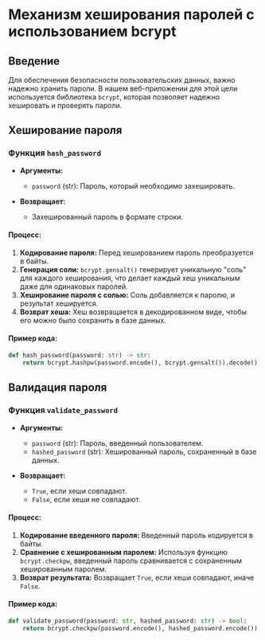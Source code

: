 # Механизм хеширования паролей с использованием bcrypt

## Введение

Для обеспечения безопасности пользовательских данных, важно надежно хранить пароли. В нашем
веб-приложении для этой цели используется библиотека `bcrypt`, которая позволяет надежно хешировать
и проверять пароли.

## Хеширование пароля

### Функция `hash_password`

- **Аргументы:**
    - `password` (str): Пароль, который необходимо захешировать.

- **Возвращает:**
    - Захешированный пароль в формате строки.

#### Процесс:

1. **Кодирование пароля:** Перед хешированием пароль преобразуется в байты.
2. **Генерация соли:** `bcrypt.gensalt()` генерирует уникальную "соль" для каждого хеширования, что
   делает каждый хеш уникальным даже для одинаковых паролей.
3. **Хеширование пароля с солью:** Соль добавляется к паролю, и результат хешируется.
4. **Возврат хеша:** Хеш возвращается в декодированном виде, чтобы его можно было сохранить в базе
   данных.

#### Пример кода:

```python
def hash_password(password: str) -> str:
    return bcrypt.hashpw(password.encode(), bcrypt.gensalt()).decode()
```

## Валидация пароля

### Функция `validate_password`

- **Аргументы:**
    - `password` (str): Пароль, введенный пользователем.
    - `hashed_password` (str): Хешированный пароль, сохраненный в базе данных.

- **Возвращает:**
    - `True`, если хеши совпадают.
    - `False`, если хеши не совпадают.

#### Процесс:

1. **Кодирование введенного пароля:** Введенный пароль кодируется в байты.
2. **Сравнение с хешированным паролем:** Используя функцию `bcrypt.checkpw`, введенный пароль
   сравнивается с сохраненным хешированным паролем.
3. **Возврат результата:** Возвращает `True`, если хеши совпадают, иначе `False`.

#### Пример кода:

```python
def validate_password(password: str, hashed_password: str) -> bool:
    return bcrypt.checkpw(password.encode(), hashed_password.encode())
```
